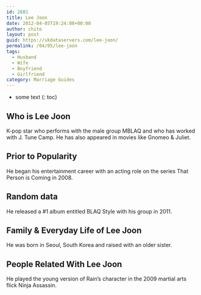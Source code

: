 ```yaml
---
id: 2601
title: Lee Joon
date: 2012-04-05T19:24:08+00:00
author: chito
layout: post
guid: https://ukdataservers.com/lee-joon/
permalink: /04/05/lee-joon
tags:
  - Husband
  - Wife
  - Boyfriend
  - Girlfriend
category: Marriage Guides
---
```


* some text
{: toc}
          
          
## Who is  Lee Joon
                  
                  
                  
K-pop star who performs with the male group MBLAQ and who has worked with J. Tune Camp. He has also appeared in movies like Gnomeo & Juliet.
                  
                
                
                
## Prior to Popularity 
                  
                  
                  
He began his entertainment career with an acting role on the series That Person is Coming in 2008.
                  
                
                
                
## Random data 
                  
                  
                  
He released a #1 album entitled BLAQ Style with his group in 2011.
                  
                
                
                
## Family & Everyday Life of Lee Joon
                  
                  
                  
He was born in Seoul, South Korea and raised with an older sister.
                  
                
                
                
## People Related With  Lee Joon
                  
                  
                  
He played the young version of Rain&#8217;s character in the 2009 martial arts flick Ninja Assassin.
                  
                
              
            
          
          
          
    
    
  
